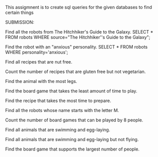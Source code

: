 This assigmnent is to create sql queries for the given databases to find certain things

SUBMISSION:


Find all the robots from The Hitchhiker's Guide to the Galaxy.
  SELECT * FROM robots WHERE source="The Hitchhiker''s Guide to the Galaxy";

Find the robot with an "anxious" personality.
  SELECT * FROM robots WHERE personality='anxious';


Find all recipes that are nut free.



Count the number of recipes that are gluten free but not vegetarian.



Find the animal with the most legs.



Find the board game that takes the least amount of time to play.



Find the recipe that takes the most time to prepare.



Find all the robots whose name starts with the letter M.



Count the number of board games that can be played by 8 people.



Find all animals that are swimming and egg-laying.



Find all animals that are swimming and egg-laying but not flying.



Find the board game that supports the largest number of people.

